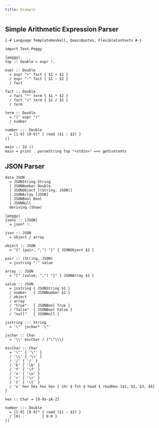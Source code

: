 ```yaml
---
title: Example
---
```


<div class="span14">

## Simple Arithmetic Expression Parser

    {-# Language TemplateHaskell, QuasiQuotes, FlexibleContexts #-}
    
    import Text.Peggy
    
    [peggy|
    top :: Double = expr !.
    
    expr :: Double
      = expr "+" fact { $1 + $2 }
      / expr "-" fact { $1 - $2 }
      / fact
    
    fact :: Double
      = fact "*" term { $1 * $2 }
      / fact "/" term { $1 / $2 }
      / term
    
    term :: Double
      = "(" expr ")"
      / number
    
    number ::: Double
      = [1-9] [0-9]* { read ($1 : $2) }
    |]

    main :: IO ()
    main = print . parseString top "<stdin>" =<< getContents

## JSON Parser

    data JSON
      = JSONString String
      | JSONNumber Double
      | JSONObject [(String, JSON)]
      | JSONArray [JSON]
      | JSONBool Bool
      | JSONNull
      deriving (Show)
    
    [peggy|
    jsons :: [JSON]
      = json* !.
    
    json :: JSON
      = object / array
    
    object :: JSON
      = "{" (pair, ",") "}" { JSONObject $1 }
    
    pair :: (String, JSON)
      = jsstring ":" value
    
    array :: JSON
      = "[" (value, ",") "]" { JSONArray $1 }
    
    value :: JSON
      = jsstring { JSONString $1 }
      / number   { JSONNumber $1 }
      / object
      / array
      / "true"   { JSONBool True }
      / "false"  { JSONBool False }
      / "null"   { JSONNull }
    
    jsstring ::: String
      = '\"' jschar* '\"'
    
    jschar :: Char
      = '\\' escChar / [^\"\\\]
    
    escChar :: Char
      = '\"' { '\"' }
      / '\\' { '\\' }
      / '/' { '/' }
      / 'b' { '\b' }
      / 'f' { '\f' }
      / 'n' { '\n' }
      / 'r' { '\r' }
      / 't' { '\t' }
      / 'u' hex hex hex hex { chr $ fst $ head $ readHex [$1, $2, $3, $4] }
    
    hex :: Char = [0-9a-zA-Z]
    
    number ::: Double
      = [1-9] [0-9]* { read ($1 : $2) }
      / [0]          { 0.0 }
    |]

</div>
